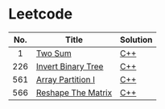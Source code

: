 # Leetcode

|  No. | Title | Solution |
|:----:|-------------|------|
| 1    | [Two Sum](https://leetcode.com/problems/array-partition-i/description/) | [C++](https://github.com/carolinetychen/Leetcode/tree/master/Algorithms/TwoSum) |
| 226  | [Invert Binary Tree](https://leetcode.com/problems/invert-binary-tree/description/) | [C++](https://github.com/carolinetychen/Leetcode/tree/master/Algorithms/InvertBinaryTree) |
| 561  | [Array Partition I](https://leetcode.com/problems/array-partition-i/description/)| [C++](https://github.com/carolinetychen/Leetcode/tree/master/Algorithms/ArrayPartitionI) |
| 566  | [Reshape The Matrix](https://leetcode.com/problems/reshape-the-matrix/description/) | [C++](https://github.com/carolinetychen/Leetcode/tree/master/Algorithms/ReshapeTheMatrix) |

